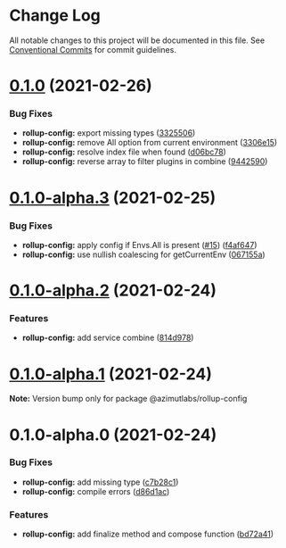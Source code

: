 # Change Log

All notable changes to this project will be documented in this file.
See [Conventional Commits](https://conventionalcommits.org) for commit guidelines.

# [0.1.0](https://github.com/azimutlabs/rollup/compare/@azimutlabs/rollup-config@0.1.0-alpha.3...@azimutlabs/rollup-config@0.1.0) (2021-02-26)


### Bug Fixes

* **rollup-config:** export missing types ([3325506](https://github.com/azimutlabs/rollup/commit/3325506e1de16dc8a903b9e5d2120ed54251948c))
* **rollup-config:** remove All option from current environment ([3306e15](https://github.com/azimutlabs/rollup/commit/3306e1594a247c7cf95567016660bcba470fca9a))
* **rollup-config:** resolve index file when found ([d06bc78](https://github.com/azimutlabs/rollup/commit/d06bc78881205243cbc4f16f2479364c01ea1f35))
* **rollup-config:** reverse array to filter plugins in combine ([9442590](https://github.com/azimutlabs/rollup/commit/94425905723017e4d0867fbc0f48083ba8f5f760))





# [0.1.0-alpha.3](https://github.com/azimutlabs/rollup/compare/@azimutlabs/rollup-config@0.1.0-alpha.2...@azimutlabs/rollup-config@0.1.0-alpha.3) (2021-02-25)


### Bug Fixes

* **rollup-config:** apply config if Envs.All is present ([#15](https://github.com/azimutlabs/rollup/issues/15)) ([f4af647](https://github.com/azimutlabs/rollup/commit/f4af64744e861ce9b897bf05dad655dfd5cd4c01))
* **rollup-config:** use nullish coalescing for getCurrentEnv ([067155a](https://github.com/azimutlabs/rollup/commit/067155a835a114c31af8e62dc29601ad5ee0de1d))





# [0.1.0-alpha.2](https://github.com/azimutlabs/rollup/compare/@azimutlabs/rollup-config@0.1.0-alpha.1...@azimutlabs/rollup-config@0.1.0-alpha.2) (2021-02-24)


### Features

* **rollup-config:** add service combine ([814d978](https://github.com/azimutlabs/rollup/commit/814d97853c6a771f4ad4baf55c5920ec6a66fe36))





# [0.1.0-alpha.1](https://github.com/azimutlabs/rollup/compare/@azimutlabs/rollup-config@0.1.0-alpha.0...@azimutlabs/rollup-config@0.1.0-alpha.1) (2021-02-24)

**Note:** Version bump only for package @azimutlabs/rollup-config





# 0.1.0-alpha.0 (2021-02-24)


### Bug Fixes

* **rollup-config:** add missing type ([c7b28c1](https://github.com/azimutlabs/rollup/commit/c7b28c198bcf44f16b7fbee00fdbfd10d00ec8bc))
* **rollup-config:** compile errors ([d86d1ac](https://github.com/azimutlabs/rollup/commit/d86d1ac9007a05b03abdbace8b86696eab061fa8))


### Features

* **rollup-config:** add finalize method and compose function ([bd72a41](https://github.com/azimutlabs/rollup/commit/bd72a415ffae141f86ff3d71ad34618e9a295cee))
